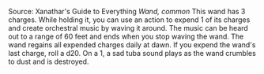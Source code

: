 Source: Xanathar's Guide to Everything
*Wand, common*
This wand has 3 charges. While holding it, you can use an action to expend 1 of its charges and create orchestral music by waving it around. The music can be heard out to a range of 60 feet and ends when you stop waving the wand.
The wand regains all expended charges daily at dawn. If you expend the wand's last charge, roll a d20. On a 1, a sad tuba sound plays as the wand crumbles to dust and is destroyed.